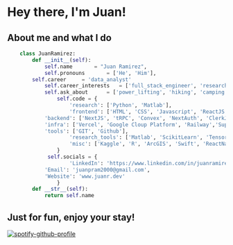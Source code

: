 # Hey there, I'm Juan!
## About me and what I do
```python
	class JuanRamirez:
    	def __init__(self): 
        	self.name 		= "Juan Ramirez",
    		self.pronouns 		= ['He', 'Him'],
		self.career		= 'data_analyst'
        	self.career_interests 	= ['full_stack_engineer', 'research', 'data_science', 'ml_engineer', 'teaching', 'mentoring'],
        	self.ask_about 		= ['power_lifting', 'hiking', 'camping', 'photography', 'youtube', 'chess'],
            	self.code = {
            		'research': ['Python', 'Matlab'],
                	'frontend': ['HTML', 'CSS', 'Javascript', 'ReactJS' ,'TailwindCSS'],
			'backend': ['NextJS', 'tRPC', 'Convex', 'NextAuth', 'ClerkJS', 'ExpressJS', 'Flask', 'DrizzleORM'],
			'infra': ['Vercel', 'Google Cloup Platform', 'Railway','Supabase']
			'tools': ['GIT', 'Github'],
                	'research_tools': ['Matlab', 'ScikitLearn', 'TensorFlow', 'Pandas', 'MatPlotLib', 'Seaborn', 'Jupyter notebook'],
                	'misc': ['Kaggle', 'R', 'ArcGIS', 'Swift', 'ReactNative']
            	}
           	 self.socials = {
            		'LinkedIn': 'https://www.linkedin.com/in/juanramirez2000/',
			'Email': 'juanpram2000@gmail.com',
			'Website': 'www.juanr.dev'
            	}
       	def __str__(self):
        	return self.name
```
## Just for fun, enjoy your stay!

[![spotify-github-profile](https://spotify-github-profile.vercel.app/api/view?uid=12139070956&cover_image=true&theme=default)](https://github.com/kittinan/spotify-github-profile)
